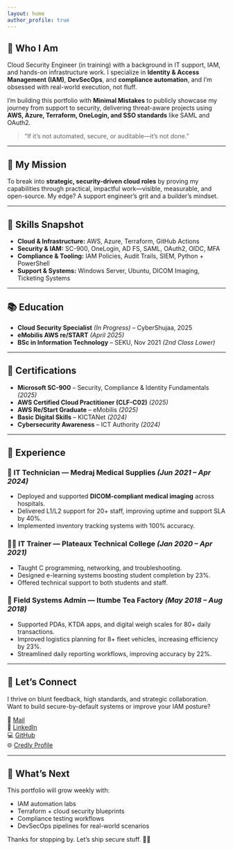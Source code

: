 ```yaml
---
layout: home
author_profile: true
---
```


## 🧠 Who I Am  
Cloud Security Engineer (in training) with a background in IT support, IAM, and hands-on infrastructure work. I specialize in **Identity & Access Management (IAM)**, **DevSecOps**, and **compliance automation**, and I’m obsessed with real-world execution, not fluff.

I’m building this portfolio with **Minimal Mistakes** to publicly showcase my journey from support to security, delivering threat-aware projects using **AWS, Azure, Terraform, OneLogin, and SSO standards** like SAML and OAuth2.

> “If it’s not automated, secure, or auditable—it’s not done.”

---

## 🎯 My Mission  
To break into **strategic, security-driven cloud roles** by proving my capabilities through practical, impactful work—visible, measurable, and open-source. My edge? A support engineer’s grit and a builder’s mindset.

---

## 🧰 Skills Snapshot  
- **Cloud & Infrastructure:** AWS, Azure, Terraform, GitHub Actions  
- **Security & IAM:** SC-900, OneLogin, AD FS, SAML, OAuth2, OIDC, MFA  
- **Compliance & Tooling:** IAM Policies, Audit Trails, SIEM, Python + PowerShell  
- **Support & Systems:** Windows Server, Ubuntu, DICOM Imaging, Ticketing Systems  

---

## 📚 Education  
- **Cloud Security Specialist** *(In Progress)* – CyberShujaa, 2025
- **eMobilis AWS re/START** *(April 2025)*
- **BSc in Information Technology** – SEKU, Nov 2021 *(2nd Class Lower)*  


---

## 🏅 Certifications  
- **Microsoft SC-900** – Security, Compliance & Identity Fundamentals *(2025)*  
- **AWS Certified Cloud Practitioner (CLF-C02)** *(2025)*  
- **AWS Re/Start Graduate** – eMobilis *(2025)*  
- **Basic Digital Skills** – KICTANet *(2024)*  
- **Cybersecurity Awareness** – ICT Authority *(2024)*  

---

## 💼 Experience

### 🏥 IT Technician — Medraj Medical Supplies *(Jun 2021 – Apr 2024)*  
- Deployed and supported **DICOM-compliant medical imaging** across hospitals.  
- Delivered L1/L2 support for 20+ staff, improving uptime and support SLA by 40%.  
- Implemented inventory tracking systems with 100% accuracy.  

### 🧑‍🏫 IT Trainer — Plateaux Technical College *(Jan 2020 – Apr 2021)*  
- Taught C programming, networking, and troubleshooting.  
- Designed e-learning systems boosting student completion by 23%.  
- Offered technical support to both students and staff.

### 🌿 Field Systems Admin — Itumbe Tea Factory *(May 2018 – Aug 2018)*  
- Supported PDAs, KTDA apps, and digital weigh scales for 80+ daily transactions.  
- Improved logistics planning for 8+ fleet vehicles, increasing efficiency by 23%.  
- Streamlined daily reporting workflows, improving accuracy by 22%.  

---

## 🤝 Let’s Connect

I thrive on blunt feedback, high standards, and strategic collaboration.  
Want to build secure-by-default systems or improve your IAM posture?

📨 [Mail](mailto:osoroclinton@gmail.com)  
🔗 [LinkedIn](https://www.linkedin.com/in/clinton-osoro-a7623a159)  
💻 [GitHub](https://github.com/osoroclinton)  
🌐 [Credly Profile](https://www.credly.com/users/clinton-osoro.65697aee/)

---

## 👣 What’s Next  
This portfolio will grow weekly with:  
- IAM automation labs  
- Terraform + cloud security blueprints  
- Compliance testing workflows  
- DevSecOps pipelines for real-world scenarios  

Thanks for stopping by. Let’s ship secure stuff. 🔐💥
